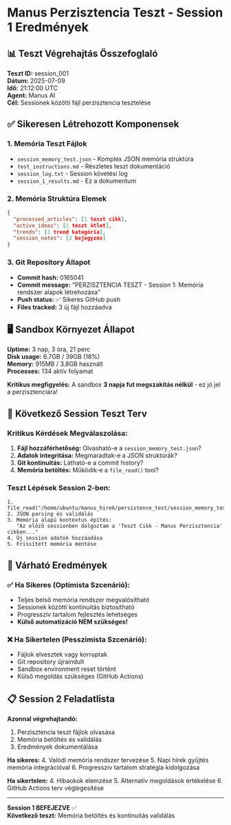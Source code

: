 # Manus Perzisztencia Teszt - Session 1 Eredmények

## 📊 Teszt Végrehajtás Összefoglaló

**Teszt ID:** session_001  
**Dátum:** 2025-07-09  
**Idő:** 21:12:00 UTC  
**Agent:** Manus AI  
**Cél:** Sessionek közötti fájl perzisztencia tesztelése  

## ✅ Sikeresen Létrehozott Komponensek

### 1. Memória Teszt Fájlok
- `session_memory_test.json` - Komplex JSON memória struktúra
- `test_instructions.md` - Részletes teszt dokumentáció  
- `session_log.txt` - Session követési log
- `session_1_results.md` - Ez a dokumentum

### 2. Memória Struktúra Elemek
```json
{
  "processed_articles": [1 teszt cikk],
  "active_ideas": [1 teszt ötlet], 
  "trends": [1 trend kategória],
  "session_notes": [3 bejegyzés]
}
```

### 3. Git Repository Állapot
- **Commit hash:** 0165041
- **Commit message:** "PERZISZTENCIA TESZT - Session 1: Memória rendszer alapok létrehozása"
- **Push status:** ✅ Sikeres GitHub push
- **Files tracked:** 3 új fájl hozzáadva

## 🖥️ Sandbox Környezet Állapot

**Uptime:** 3 nap, 3 óra, 21 perc  
**Disk usage:** 6.7GB / 39GB (18%)  
**Memory:** 915MB / 3.8GB használt  
**Processes:** 134 aktív folyamat  

**Kritikus megfigyelés:** A sandbox **3 napja fut megszakítás nélkül** - ez jó jel a perzisztenciára!

## 🎯 Következő Session Teszt Terv

### Kritikus Kérdések Megválaszolása:
1. **Fájl hozzáférhetőség:** Olvasható-e a `session_memory_test.json`?
2. **Adatok integritása:** Megmaradtak-e a JSON struktúrák?
3. **Git kontinuitás:** Látható-e a commit history?
4. **Memória betöltés:** Működik-e a `file_read()` tool?

### Teszt Lépések Session 2-ben:
```
1. file_read("/home/ubuntu/manus_hirek/persistence_test/session_memory_test.json")
2. JSON parsing és validálás
3. Memória alapú kontextus építés:
   "Az előző sessionben dolgoztam a 'Teszt Cikk - Manus Perzisztencia' cikken..."
4. Új session adatok hozzáadása
5. Frissített memória mentése
```

## 🚀 Várható Eredmények

### ✅ Ha Sikeres (Optimista Szcenárió):
- Teljes belső memória rendszer megvalósítható
- Sessionek közötti kontinuitás biztosítható  
- Progresszív tartalom fejlesztés lehetséges
- **Külső automatizáció NEM szükséges!**

### ❌ Ha Sikertelen (Pesszimista Szcenárió):
- Fájlok elvesztek vagy korruptak
- Git repository újraindult
- Sandbox environment reset történt
- Külső megoldás szükséges (GitHub Actions)

## 📋 Session 2 Feladatlista

**Azonnal végrehajtandó:**
1. Perzisztencia teszt fájlok olvasása
2. Memória betöltés és validálás
3. Eredmények dokumentálása

**Ha sikeres:**
4. Valódi memória rendszer tervezése
5. Napi hírek gyűjtés memória integrációval
6. Progresszív tartalom stratégia kidolgozása

**Ha sikertelen:**
4. Hibaokok elemzése
5. Alternatív megoldások értékelése
6. GitHub Actions terv véglegesítése

---

**Session 1 BEFEJEZVE** ✅  
**Következő teszt:** Memória betöltés és kontinuitás validálás

